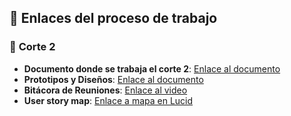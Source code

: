 ## 🔗 **Enlaces del proceso de trabajo**

### 📂 **Corte 2**

- **Documento donde se trabaja el corte 2**: [Enlace al documento](https://uvggt-my.sharepoint.com/:w:/g/personal/pat23525_uvg_edu_gt/EX0puIQyWSNLkuhq-kB1jFcB3HwwzqMuMs9xgnDwmyBdew?e=g4hoEu)
- **Prototipos y Diseños**: [Enlace al documento]()
- **Bitácora de Reuniones**: [Enlace al video](https://drive.google.com/file/d/1AaEPZZU-un4LlXKlMWRwrtBb52_F9QxO/view?usp=sharing)
- **User story map**: [Enlace a mapa en Lucid](https://lucid.app/lucidchart/ad59f01b-598e-43df-966f-8ef1938345f8/edit?viewport_loc=-348%2C-466%2C4192%2C2160%2C0_0&invitationId=inv_711d1684-ba3b-40fc-86bd-057695a1ca2d)

